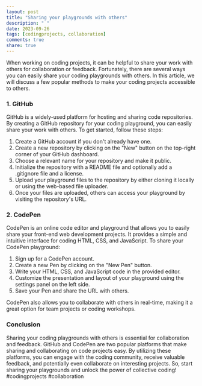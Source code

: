 ```yaml
---
layout: post
title: "Sharing your playgrounds with others"
description: " "
date: 2023-09-26
tags: [codingprojects, collaboration]
comments: true
share: true
---
```


When working on coding projects, it can be helpful to share your work with others for collaboration or feedback. Fortunately, there are several ways you can easily share your coding playgrounds with others. In this article, we will discuss a few popular methods to make your coding projects accessible to others.

### 1. GitHub

GitHub is a widely-used platform for hosting and sharing code repositories. By creating a GitHub repository for your coding playground, you can easily share your work with others. To get started, follow these steps:

1. Create a GitHub account if you don't already have one.
2. Create a new repository by clicking on the "New" button on the top-right corner of your GitHub dashboard.
3. Choose a relevant name for your repository and make it public.
4. Initialize the repository with a README file and optionally add a .gitignore file and a license.
5. Upload your playground files to the repository by either cloning it locally or using the web-based file uploader.
6. Once your files are uploaded, others can access your playground by visiting the repository's URL.

### 2. CodePen

CodePen is an online code editor and playground that allows you to easily share your front-end web development projects. It provides a simple and intuitive interface for coding HTML, CSS, and JavaScript. To share your CodePen playground:

1. Sign up for a CodePen account.
2. Create a new Pen by clicking on the "New Pen" button.
3. Write your HTML, CSS, and JavaScript code in the provided editor.
4. Customize the presentation and layout of your playground using the settings panel on the left side.
5. Save your Pen and share the URL with others.

CodePen also allows you to collaborate with others in real-time, making it a great option for team projects or coding workshops.

### Conclusion

Sharing your coding playgrounds with others is essential for collaboration and feedback. GitHub and CodePen are two popular platforms that make sharing and collaborating on code projects easy. By utilizing these platforms, you can engage with the coding community, receive valuable feedback, and potentially even collaborate on interesting projects. So, start sharing your playgrounds and unlock the power of collective coding! #codingprojects #collaboration